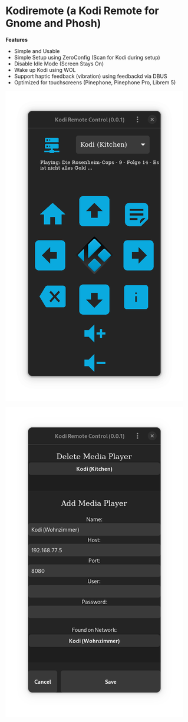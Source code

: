 # Kodiremote (a Kodi Remote for Gnome and Phosh)

**Features**

 - Simple and Usable
 - Simple Setup using ZeroConfig (Scan for Kodi during setup)
 - Disable Idle Mode (Screen Stays On)
 - Wake up Kodi using WOL
 - Support haptic feedback (vibration) using feedbackd via DBUS
 - Optimized for touchscreens (Pinephone, Pinephone Pro, Librem 5)




![alt text](https://github.com/Beaerlin/de.beaerlin.kodiremote/blob/main/screenshots/control.png?raw=true)   

![alt text](https://github.com/Beaerlin/de.beaerlin.kodiremote/blob/main/screenshots/settings.png?raw=true)

